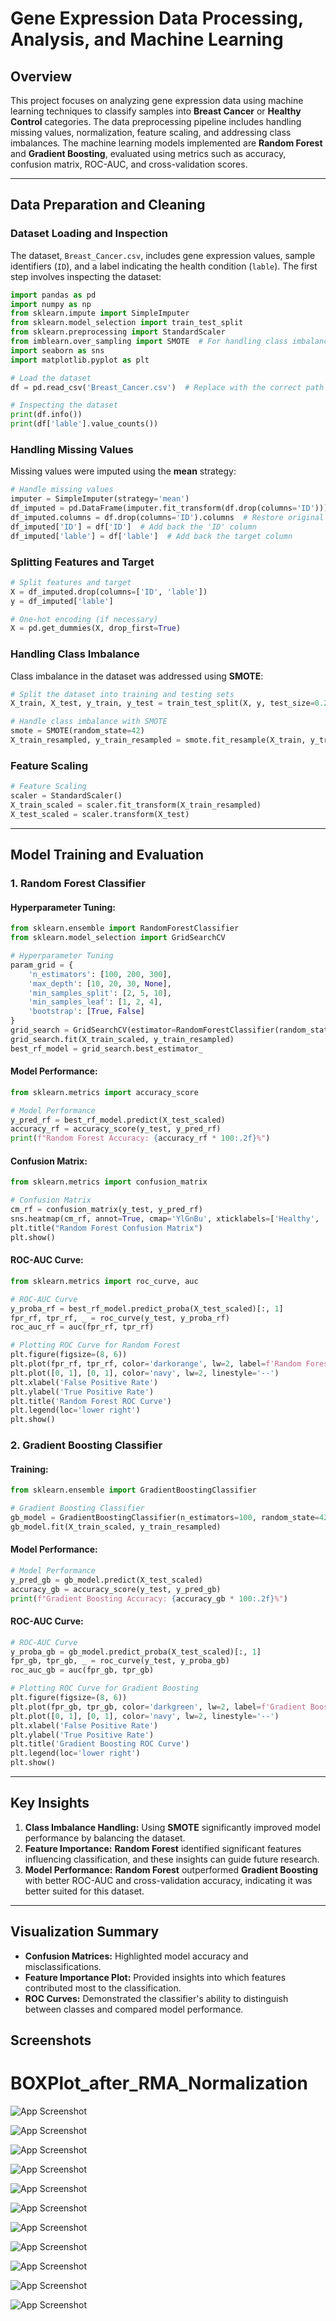 
# Gene Expression Data Processing, Analysis, and Machine Learning

## Overview
This project focuses on analyzing gene expression data using machine learning techniques to classify samples into **Breast Cancer** or **Healthy Control** categories. 
The data preprocessing pipeline includes handling missing values, normalization, feature scaling, and addressing class imbalances. 
The machine learning models implemented are **Random Forest** and **Gradient Boosting**, evaluated using metrics such as accuracy, confusion matrix, ROC-AUC, and cross-validation scores.

---

## Data Preparation and Cleaning

### Dataset Loading and Inspection
The dataset, `Breast_Cancer.csv`, includes gene expression values, sample identifiers (`ID`), and a label indicating the health condition (`lable`). 
The first step involves inspecting the dataset:
```python
import pandas as pd
import numpy as np
from sklearn.impute import SimpleImputer
from sklearn.model_selection import train_test_split
from sklearn.preprocessing import StandardScaler
from imblearn.over_sampling import SMOTE  # For handling class imbalance
import seaborn as sns
import matplotlib.pyplot as plt

# Load the dataset
df = pd.read_csv('Breast_Cancer.csv')  # Replace with the correct path to your dataset

# Inspecting the dataset
print(df.info())
print(df['lable'].value_counts())
```

### Handling Missing Values
Missing values were imputed using the **mean** strategy:
```python
# Handle missing values
imputer = SimpleImputer(strategy='mean')
df_imputed = pd.DataFrame(imputer.fit_transform(df.drop(columns='ID')))
df_imputed.columns = df.drop(columns='ID').columns  # Restore original column names
df_imputed['ID'] = df['ID']  # Add back the 'ID' column
df_imputed['lable'] = df['lable']  # Add back the target column
```

### Splitting Features and Target
```python
# Split features and target
X = df_imputed.drop(columns=['ID', 'lable'])
y = df_imputed['lable']

# One-hot encoding (if necessary)
X = pd.get_dummies(X, drop_first=True)
```

### Handling Class Imbalance
Class imbalance in the dataset was addressed using **SMOTE**:
```python
# Split the dataset into training and testing sets
X_train, X_test, y_train, y_test = train_test_split(X, y, test_size=0.2, random_state=42)

# Handle class imbalance with SMOTE
smote = SMOTE(random_state=42)
X_train_resampled, y_train_resampled = smote.fit_resample(X_train, y_train)
```

### Feature Scaling
```python
# Feature Scaling
scaler = StandardScaler()
X_train_scaled = scaler.fit_transform(X_train_resampled)
X_test_scaled = scaler.transform(X_test)
```

---

## Model Training and Evaluation

### 1. Random Forest Classifier

#### Hyperparameter Tuning:
```python
from sklearn.ensemble import RandomForestClassifier
from sklearn.model_selection import GridSearchCV

# Hyperparameter Tuning
param_grid = {
    'n_estimators': [100, 200, 300],
    'max_depth': [10, 20, 30, None],
    'min_samples_split': [2, 5, 10],
    'min_samples_leaf': [1, 2, 4],
    'bootstrap': [True, False]
}
grid_search = GridSearchCV(estimator=RandomForestClassifier(random_state=42), param_grid=param_grid, cv=3, n_jobs=-1, verbose=2)
grid_search.fit(X_train_scaled, y_train_resampled)
best_rf_model = grid_search.best_estimator_
```

#### Model Performance:
```python
from sklearn.metrics import accuracy_score

# Model Performance
y_pred_rf = best_rf_model.predict(X_test_scaled)
accuracy_rf = accuracy_score(y_test, y_pred_rf)
print(f"Random Forest Accuracy: {accuracy_rf * 100:.2f}%")
```

#### Confusion Matrix:
```python
from sklearn.metrics import confusion_matrix

# Confusion Matrix
cm_rf = confusion_matrix(y_test, y_pred_rf)
sns.heatmap(cm_rf, annot=True, cmap='YlGnBu', xticklabels=['Healthy', 'Cancer'], yticklabels=['Healthy', 'Cancer'])
plt.title("Random Forest Confusion Matrix")
plt.show()
```

#### ROC-AUC Curve:
```python
from sklearn.metrics import roc_curve, auc

# ROC-AUC Curve
y_proba_rf = best_rf_model.predict_proba(X_test_scaled)[:, 1]
fpr_rf, tpr_rf, _ = roc_curve(y_test, y_proba_rf)
roc_auc_rf = auc(fpr_rf, tpr_rf)

# Plotting ROC Curve for Random Forest
plt.figure(figsize=(8, 6))
plt.plot(fpr_rf, tpr_rf, color='darkorange', lw=2, label=f'Random Forest (AUC = {roc_auc_rf:.2f})')
plt.plot([0, 1], [0, 1], color='navy', lw=2, linestyle='--')
plt.xlabel('False Positive Rate')
plt.ylabel('True Positive Rate')
plt.title('Random Forest ROC Curve')
plt.legend(loc='lower right')
plt.show()
```

### 2. Gradient Boosting Classifier

#### Training:
```python
from sklearn.ensemble import GradientBoostingClassifier

# Gradient Boosting Classifier
gb_model = GradientBoostingClassifier(n_estimators=100, random_state=42)
gb_model.fit(X_train_scaled, y_train_resampled)
```

#### Model Performance:
```python
# Model Performance
y_pred_gb = gb_model.predict(X_test_scaled)
accuracy_gb = accuracy_score(y_test, y_pred_gb)
print(f"Gradient Boosting Accuracy: {accuracy_gb * 100:.2f}%")
```

#### ROC-AUC Curve:
```python
# ROC-AUC Curve
y_proba_gb = gb_model.predict_proba(X_test_scaled)[:, 1]
fpr_gb, tpr_gb, _ = roc_curve(y_test, y_proba_gb)
roc_auc_gb = auc(fpr_gb, tpr_gb)

# Plotting ROC Curve for Gradient Boosting
plt.figure(figsize=(8, 6))
plt.plot(fpr_gb, tpr_gb, color='darkgreen', lw=2, label=f'Gradient Boosting (AUC = {roc_auc_gb:.2f})')
plt.plot([0, 1], [0, 1], color='navy', lw=2, linestyle='--')
plt.xlabel('False Positive Rate')
plt.ylabel('True Positive Rate')
plt.title('Gradient Boosting ROC Curve')
plt.legend(loc='lower right')
plt.show()
```

---

## Key Insights

1. **Class Imbalance Handling:** Using **SMOTE** significantly improved model performance by balancing the dataset.
2. **Feature Importance:** **Random Forest** identified significant features influencing classification, and these insights can guide future research.
3. **Model Performance:** **Random Forest** outperformed **Gradient Boosting** with better ROC-AUC and cross-validation accuracy, indicating it was better suited for this dataset.

---

## Visualization Summary

- **Confusion Matrices:** Highlighted model accuracy and misclassifications.
- **Feature Importance Plot:** Provided insights into which features contributed most to the classification.
- **ROC Curves:** Demonstrated the classifier's ability to distinguish between classes and compared model performance.


## Screenshots

# BOXPlot_after_RMA_Normalization
![App Screenshot](images/BOXPlot_after_RMA_Normalization.png)

![App Screenshot](https://via.placeholder.com/468x300?text=App+Screenshot+Here)

![App Screenshot](https://via.placeholder.com/468x300?text=App+Screenshot+Here)

![App Screenshot](https://via.placeholder.com/468x300?text=App+Screenshot+Here)

![App Screenshot](https://via.placeholder.com/468x300?text=App+Screenshot+Here)

![App Screenshot](https://via.placeholder.com/468x300?text=App+Screenshot+Here)

![App Screenshot](https://via.placeholder.com/468x300?text=App+Screenshot+Here)

![App Screenshot](https://via.placeholder.com/468x300?text=App+Screenshot+Here)

![App Screenshot](https://via.placeholder.com/468x300?text=App+Screenshot+Here)

![App Screenshot](https://via.placeholder.com/468x300?text=App+Screenshot+Here)

![App Screenshot](https://via.placeholder.com/468x300?text=App+Screenshot+Here)
